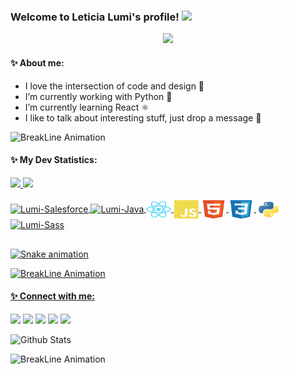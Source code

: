 <h3 align="left">
  Welcome to Leticia Lumi's profile!
  <img src="https://media.giphy.com/media/hvRJCLFzcasrR4ia7z/giphy.gif" width="28">
</h3>

<p align="center">
  <a href="https://github.com/letnagao/readme-typing-svg"><img src="https://readme-typing-svg.herokuapp.com/?lines=Software%20Engineer%20Analyst;Student%20and%20Developer;Always%20learning%20new%20things&font=Fira%20Code&center=true&width=420&height=45&color=1a59e0&vCenter=true&size=20"></a>
</p>

<h4 align="left">
  ✨ About me:
</h4>

-  I love the intersection of code and design 💖
-  I’m currently working with Python 🐍 
-  I’m currently learning React ⚛️ 
-  I like to talk about interesting stuff, just drop a message 👋 

  
![BreakLine Animation](https://user-images.githubusercontent.com/73097560/115834477-dbab4500-a447-11eb-908a-139a6edaec5c.gif)  
<h4> ✨ My Dev Statistics: </h4>
<div align="left">
  <a href="https://github.com/letnagao">
  <img height="150em" src="https://github-readme-stats.vercel.app/api?username=letnagao&show_icons=true&theme=github_dark&hide_border=1&include_all_commits=true&count_private=true"/>
  <img height="150em" src="https://github-readme-stats.vercel.app/api/top-langs/?username=letnagao&layout=compact&theme=github_dark&hide_border=1"/>
</div>
  
<div style="display: inline_block"><br>
  <img align="center" alt="Lumi-Salesforce" height="30" width="40" src="https://cdn.jsdelivr.net/gh/devicons/devicon/icons/salesforce/salesforce-original.svg"> 
  <img align="center" alt="Lumi-Java" height="30" width="40" src="https://cdn.jsdelivr.net/gh/devicons/devicon/icons/java/java-original.svg" />
  <img align="center" alt="Lumi-React" height="30" width="40" src="https://raw.githubusercontent.com/devicons/devicon/master/icons/react/react-original.svg">
  <img align="center" alt="Lumi-Js" height="30" width="40" src="https://raw.githubusercontent.com/devicons/devicon/master/icons/javascript/javascript-plain.svg">
  <link rel="stylesheet" href="https://cdn.jsdelivr.net/gh/devicons/devicon@v2.15.1/devicon.min.css"> 
  <img align="center" alt="Lumi-HTML" height="30" width="40" src="https://raw.githubusercontent.com/devicons/devicon/master/icons/html5/html5-original.svg">
  <img align="center" alt="Lumi-CSS" height="30" width="40" src="https://raw.githubusercontent.com/devicons/devicon/master/icons/css3/css3-original.svg">
  <img align="center" alt="Lumi-Python" height="30" width="40" src="https://raw.githubusercontent.com/devicons/devicon/master/icons/python/python-original.svg">  
  <img align="center" alt="Lumi-Sass" height="30" width="40" src="https://cdn.jsdelivr.net/gh/devicons/devicon/icons/sass/sass-original.svg" />

  ##
 
<div> 
   
  ![Snake animation](https://github.com/letnagao/letnagao/blob/output/github-contribution-grid-snake.svg)
  
</div>
  
![BreakLine Animation](https://user-images.githubusercontent.com/73097560/115834477-dbab4500-a447-11eb-908a-139a6edaec5c.gif)  
  
<h4 align="left">
  ✨ Connect with me:
</h4>
<div>
  <a href="https://instagram.com/lu.nagao/" target="_blank"><img src="https://img.shields.io/badge/-Instagram-%23E4405F?style=for-the-badge&logo=instagram&logoColor=white" target="_blank"></a>
  <a href = "mailto:lu.nagao021@gmail.com"><img src="https://img.shields.io/badge/-Gmail-%23333?style=for-the-badge&logo=gmail&logoColor=white" target="_blank"></a>
  <a href="https://www.linkedin.com/in/leticialnagao" target="_blank"><img src="https://img.shields.io/badge/-LinkedIn-%230077B5?style=for-the-badge&logo=linkedin&logoColor=white" target="_blank"></a> 
 	<a href="https://www.twitch.tv/koiink" target="_blank"><img src="https://img.shields.io/badge/Twitch-9146FF?style=for-the-badge&logo=twitch&logoColor=white" target="_blank"></a>
 <a href="https://discord.gg/nr6XFBu3" target="_blank"><img src="https://img.shields.io/badge/Discord-7289DA?style=for-the-badge&logo=discord&logoColor=white" target="_blank"></a>    
  
  
<!-- <p align="center">
  <a href="https://readme.andyruwruw.com/api/now-playing?open">
    <img src="https://readme.andyruwruw.com/api/now-playing">
  </a>
</p> 

<p align="center">
  <img src="https://readme.andyruwruw.com/api/top-played">
</p> -->
 
  <p>
     <img src="https://raw.githubusercontent.com/bornmay/bornmay/Update/svg/Bottom.svg" alt="Github Stats" />
  </p>

![BreakLine Animation](https://user-images.githubusercontent.com/73097560/115834477-dbab4500-a447-11eb-908a-139a6edaec5c.gif)

